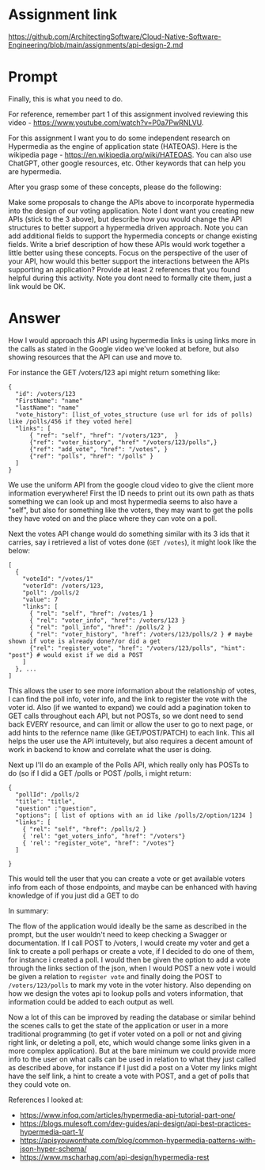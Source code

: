 # Assignment link

https://github.com/ArchitectingSoftware/Cloud-Native-Software-Engineering/blob/main/assignments/api-design-2.md


# Prompt

Finally, this is what you need to do.

For reference, remember part 1 of this assignment involved reviewing this video - https://www.youtube.com/watch?v=P0a7PwRNLVU.

For this assignment I want you to do some independent research on Hypermedia as the engine of application state (HATEOAS). Here is the wikipedia page - https://en.wikipedia.org/wiki/HATEOAS. You can also use ChatGPT, other google resources, etc. Other keywords that can help you are hypermedia.

After you grasp some of these concepts, please do the following:

Make some proposals to change the APIs above to incorporate hypermedia into the design of our voting application. Note I dont want you creating new APIs (stick to the 3 above), but describe how you would change the API structures to better support a hypermedia driven approach. Note you can add additional fields to support the hypermedia concepts or change existing fields.
Write a brief description of how these APIs would work together a little better using these concepts. Focus on the perspective of the user of your API, how would this better support the interactions between the APIs supporting an application?
Provide at least 2 references that you found helpful during this activity. Note you dont need to formally cite them, just a link would be OK.

# Answer

How I would approach this API using hypermedia links is using links more in the calls as stated in the Google video we've looked at before, but also showing resources that the API can use and move to.

For instance the GET /voters/123 api might return something like:

```
{
  "id": /voters/123
  "FirstName": "name"
  "lastName": "name"
  "vote_history": [list_of_votes_structure (use url for ids of polls) like /polls/456 if they voted here]
  "links": [
      { "ref": "self", "href": "/voters/123",  }
      {"ref": "voter_history", "href" "/voters/123/polls",}
      {"ref": "add_vote", "href": "/votes", } 
      {"ref": "polls", "href": "/polls" }
  ]
}
```

We use the uniform API from the google cloud video to give the client more information everywhere! First the ID needs to print out its own path as thats something we can look up and most hypermedia seems to also have a "self", but also for something like the voters, they may want to get the polls they have voted on and the place where they can vote on a poll.

Next the votes API change would do something similar with its 3 ids that it carries, say i retrieved a list of votes done (`GET /votes`), it might look like the below:

```
[
  { 
    "voteId": "/votes/1"
    "voterId": /voters/123,
    "poll": /polls/2
    "value": 7
    "links": [
      { "rel": "self", "href": /votes/1 }
      { "rel": "voter_info", "href": /voters/123 }
      { "rel": "poll_info", "href": /polls/2 }
      { "rel": "voter_history", "href": /voters/123/polls/2 } # maybe shown if vote is already done?/or did a get
      {"rel": "register_vote", "href": "/voters/123/polls", "hint": "post"} # would exist if we did a POST
    ]
  }, ... 
]
```

This allows the user to see more information about the relationship of votes, I can find the poll info, voter info, and the link to register the vote with the voter id. Also (if we wanted to expand) we could add a pagination token to GET calls throughout each API, but not POSTs, so we dont need to send back EVERY resource, and can limit or allow the user to go to next page, or add hints to the refernce name (like GET/POST/PATCH) to each link.  This all helps the user use the API intuitevely, but also requires a decent amount of work in backend to know and correlate what the user is doing.

Next up I'll do an example of the Polls API, which really only has POSTs to do (so if I did a GET /polls or POST /polls, i might return:

```
{
  "pollId": /polls/2
  "title": "title",
  "question" :"question",
  "options": [ list of options with an id like /polls/2/option/1234 ]
  "links": [
    { "rel": "self", "href": /polls/2 }
    { 'rel': "get_voters_info", "href": "/voters"}
    { 'rel': "register_vote", "href": "/votes"} 
  ]

}

```

This would tell the user that you can create a vote or get available voters info from each of those endpoints, and maybe can be enhanced with having knowledge of if you just did a GET to do 

In summary:

The flow of the application would ideally be the same as described in the prompt, but the user wouldn't need to keep checking a Swagger or documentation.  If I call POST to /voters, I would create my voter and get a link to create a poll perhaps or create a vote, if I decided to do one of them, for instance i created a poll.  I would then be given the option to add a vote through the links section of the json, when I would POST a new vote i would be given a relation to `register vote` and finally doing the POST to `/voters/123/polls` to mark my vote in the voter history. Also depending on how we design the votes api to lookup polls and voters information, that information could be added to each output as well.


Now a lot of this can be improved by reading the database or similar behind the scenes calls to get the state of the application or user in a more traditional programming (to get if voter voted on a poll or not and giving right link, or deleting a poll, etc, which would change some links given in a more complex application).  But at the bare minimum we could provide more info to the user on what calls can be used in relation to what they just called as described above, for instance if I just did a post on a Voter my links might have the self link, a hint to create a vote with POST, and a get of polls that they could vote on.  


References I looked at:

- https://www.infoq.com/articles/hypermedia-api-tutorial-part-one/
- https://blogs.mulesoft.com/dev-guides/api-design/api-best-practices-hypermedia-part-1/
- https://apisyouwonthate.com/blog/common-hypermedia-patterns-with-json-hyper-schema/
- https://www.mscharhag.com/api-design/hypermedia-rest
